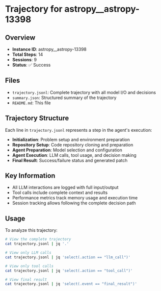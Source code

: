 # Trajectory for astropy__astropy-13398

## Overview
- **Instance ID**: astropy__astropy-13398
- **Total Steps**: 14
- **Sessions**: 9
- **Status**: ✅ Success

## Files
- `trajectory.jsonl`: Complete trajectory with all model I/O and decisions
- `summary.json`: Structured summary of the trajectory
- `README.md`: This file

## Trajectory Structure
Each line in `trajectory.jsonl` represents a step in the agent's execution:
- **Initialization**: Problem setup and environment preparation
- **Repository Setup**: Code repository cloning and preparation
- **Agent Preparation**: Model selection and configuration
- **Agent Execution**: LLM calls, tool usage, and decision making
- **Final Result**: Success/failure status and generated patch

## Key Information
- All LLM interactions are logged with full input/output
- Tool calls include complete context and results
- Performance metrics track memory usage and execution time
- Session tracking allows following the complete decision path

## Usage
To analyze this trajectory:
```bash
# View the complete trajectory
cat trajectory.jsonl | jq '.'

# View only LLM calls
cat trajectory.jsonl | jq 'select(.action == "llm_call")'

# View only tool calls
cat trajectory.jsonl | jq 'select(.action == "tool_call")'

# View final result
cat trajectory.jsonl | jq 'select(.event == "final_result")'
```
